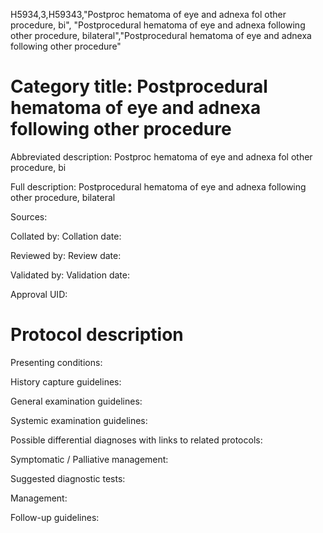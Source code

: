 H5934,3,H59343,"Postproc hematoma of eye and adnexa fol other procedure, bi", "Postprocedural hematoma of eye and adnexa following other procedure, bilateral","Postprocedural hematoma of eye and adnexa following other procedure"
# Category title: Postprocedural hematoma of eye and adnexa following other procedure

Abbreviated description: Postproc hematoma of eye and adnexa fol other procedure, bi

Full description: Postprocedural hematoma of eye and adnexa following other procedure, bilateral

Sources:

Collated by:
Collation date:

Reviewed by:
Review date:

Validated by:
Validation date:

Approval UID:

# Protocol description

Presenting conditions:

History capture guidelines:

General examination guidelines:

Systemic examination guidelines:

Possible differential diagnoses with links to related protocols:

Symptomatic / Palliative management:

Suggested diagnostic tests:

Management:

Follow-up guidelines:
